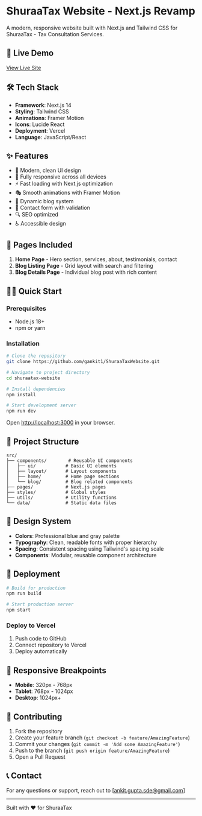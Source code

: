 # ShuraaTax Website - Next.js Revamp

A modern, responsive website built with Next.js and Tailwind CSS for ShuraaTax - Tax Consultation Services.

## 🚀 Live Demo

[View Live Site](https://shuraatax-website.vercel.app)

## 🛠️ Tech Stack

- **Framework**: Next.js 14
- **Styling**: Tailwind CSS
- **Animations**: Framer Motion
- **Icons**: Lucide React
- **Deployment**: Vercel
- **Language**: JavaScript/React

## ✨ Features

- 🎨 Modern, clean UI design
- 📱 Fully responsive across all devices
- ⚡ Fast loading with Next.js optimization
- 🎭 Smooth animations with Framer Motion
- 📝 Dynamic blog system
- 📧 Contact form with validation
- 🔍 SEO optimized
- ♿ Accessible design

## 📄 Pages Included

1. **Home Page** - Hero section, services, about, testimonials, contact
2. **Blog Listing Page** - Grid layout with search and filtering
3. **Blog Details Page** - Individual blog post with rich content

## 🏃‍♂️ Quick Start

### Prerequisites

- Node.js 18+
- npm or yarn

### Installation

```bash
# Clone the repository
git clone https://github.com/gankit1/ShuraaTaxWebsite.git

# Navigate to project directory
cd shuraatax-website

# Install dependencies
npm install

# Start development server
npm run dev
```

Open [http://localhost:3000](http://localhost:3000) in your browser.

## 📁 Project Structure

```
src/
├── components/        # Reusable UI components
│   ├── ui/           # Basic UI elements
│   ├── layout/       # Layout components
│   ├── home/         # Home page sections
│   └── blog/         # Blog related components
├── pages/            # Next.js pages
├── styles/           # Global styles
├── utils/            # Utility functions
└── data/             # Static data files
```

## 🎨 Design System

- **Colors**: Professional blue and gray palette
- **Typography**: Clean, readable fonts with proper hierarchy
- **Spacing**: Consistent spacing using Tailwind's spacing scale
- **Components**: Modular, reusable component architecture

## 🚀 Deployment

```bash
# Build for production
npm run build

# Start production server
npm start
```

### Deploy to Vercel

1. Push code to GitHub
2. Connect repository to Vercel
3. Deploy automatically

## 📱 Responsive Breakpoints

- **Mobile**: 320px - 768px
- **Tablet**: 768px - 1024px
- **Desktop**: 1024px+

## 🤝 Contributing

1. Fork the repository
2. Create your feature branch (`git checkout -b feature/AmazingFeature`)
3. Commit your changes (`git commit -m 'Add some AmazingFeature'`)
4. Push to the branch (`git push origin feature/AmazingFeature`)
5. Open a Pull Request

## 📞 Contact

For any questions or support, reach out to [ankit.gupta.sde@gmail.com]

---

Built with ❤️ for ShuraaTax
